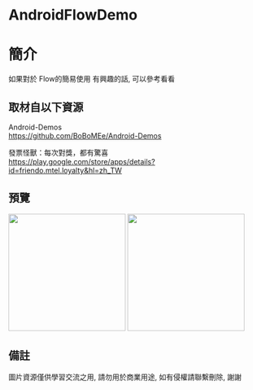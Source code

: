 # AndroidFlowDemo

簡介
==================================
如果對於 Flow的簡易使用 有興趣的話, 可以參考看看                                   

取材自以下資源
--------
Android-Demos                                                                 
https://github.com/BoBoMEe/Android-Demos         
          	
發票怪獸：每次對獎，都有驚喜                                                                 
https://play.google.com/store/apps/details?id=friendo.mtel.loyalty&hl=zh_TW        
                  
預覽
--------
<p align="left">
  <img src="https://i.imgur.com/Xc3DLsD.png" width="230"/>
  <img src="https://i.imgur.com/56mVpCG.png" width="230"/>
</p> 

備註
--------
圖片資源僅供學習交流之用, 請勿用於商業用途, 如有侵權請聯繫刪除, 謝謝
